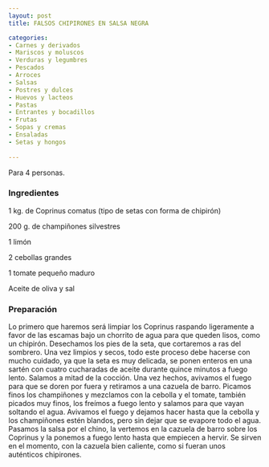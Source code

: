 ```yaml
---
layout: post
title: FALSOS CHIPIRONES EN SALSA NEGRA

categories:
- Carnes y derivados
- Mariscos y moluscos
- Verduras y legumbres
- Pescados
- Arroces
- Salsas
- Postres y dulces
- Huevos y lacteos
- Pastas
- Entrantes y bocadillos
- Frutas
- Sopas y cremas
- Ensaladas
- Setas y hongos
 
---
```

Para 4 personas.

<h3>Ingredientes</h3>
1 kg. de Coprinus comatus (tipo de setas con forma de chipirón)

200 g. de champiñones silvestres

1 limón

2 cebollas grandes

1 tomate pequeño maduro

Aceite de oliva y sal

<h3>Preparación</h3>
Lo primero que haremos será limpiar los Coprinus raspando ligeramente a favor de las escamas bajo un chorrito de agua para que queden lisos, como un chipirón. Desechamos los pies de la seta, que cortaremos a ras del sombrero. Una vez limpios y secos, todo este proceso debe hacerse con mucho cuidado, ya que la seta es muy delicada, se ponen enteros en una sartén con cuatro cucharadas de aceite durante quince minutos a fuego lento. Salamos a mitad de la cocción. Una vez hechos, avivamos el fuego para que se doren por fuera y retiramos a una cazuela de barro. Picamos finos los champiñones y mezclamos con la cebolla y el tomate, también picados muy finos, los freímos a fuego lento y salamos para que vayan soltando el agua. Avivamos el fuego y dejamos hacer hasta que la cebolla y los champiñones estén blandos, pero sin dejar que se evapore todo el agua. Pasamos la salsa por el chino, la vertemos en la cazuela de barro sobre los Coprinus y la ponemos a fuego lento hasta que empiecen a hervir. Se sirven en el momento, con la cazuela bien caliente, como si fueran unos auténticos chipirones.

